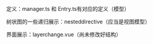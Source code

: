 定义：manager.ts 和 Entry.ts有对应的定义（模型）


树状图的一些递归展示：nesteddirective（应当是视图模型）


界面展示：layerchange.vue（尚未修改好结构）
